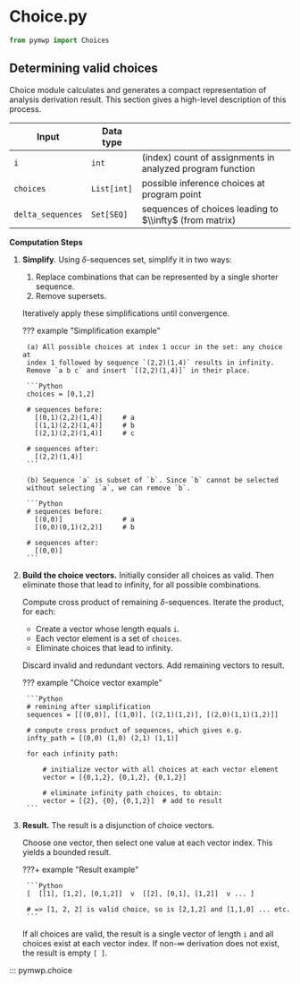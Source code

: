 # Choice.py

```python
from pymwp import Choices
```

## Determining valid choices

Choice module calculates and generates a compact representation of analysis derivation result. 
This section gives a high-level description of this process.

| Input             | Data type   |                                                           |
|-------------------|-------------|-----------------------------------------------------------|
| `i`               | `int`       | (index) count of assignments in analyzed program function |
| `choices`         | `List[int]` | possible inference choices at program point               |
| `delta_sequences` | `Set[SEQ]`  | sequences of choices leading to $\\infty$ (from matrix)   |

**Computation Steps**

1. **Simplify**. Using $\delta$-sequences set, simplify it in two ways:

    1. Replace combinations that can be represented by a single shorter
      sequence.
    2. Remove supersets.

    Iteratively apply these simplifications until convergence.

    ??? example "Simplification example"

        (a) All possible choices at index 1 occur in the set: any choice at
        index 1 followed by sequence `(2,2)(1,4)` results in infinity.
        Remove `a b c` and insert `[(2,2)(1,4)]` in their place.

        ```Python
        choices = [0,1,2]

        # sequences before:
          [(0,1)(2,2)(1,4)]     # a
          [(1,1)(2,2)(1,4)]     # b
          [(2,1)(2,2)(1,4)]     # c

        # sequences after:
          [(2,2)(1,4)]
        ```

        (b) Sequence `a` is subset of `b`. Since `b` cannot be selected
        without selecting `a`, we can remove `b`.

        ```Python
        # sequences before:
          [(0,0)]               # a
          [(0,0)(0,1)(2,2)]     # b

        # sequences after:
          [(0,0)]
        ```

2. **Build the choice vectors.** Initially consider all choices as valid.
   Then eliminate those that lead to infinity, for all possible
   combinations.

    Compute cross product of remaining $\delta$-sequences.
    Iterate the product, for each:

    - Create a vector whose length equals `i`.
    - Each vector element is a set of `choices`.
    - Eliminate choices that lead to infinity.

    Discard invalid and redundant vectors. Add remaining vectors to result.

    ??? example "Choice vector example"

        ```Python
        # remining after simplification
        sequences = [[(0,0)], [(1,0)], [(2,1)(1,2)], [(2,0)(1,1)(1,2)]]
   
        # compute cross product of sequences, which gives e.g.
        infty_path = [(0,0) (1,0) (2,1) (1,1)]

        for each infinity path:

            # initialize vector with all choices at each vector element
            vector = [{0,1,2}, {0,1,2}, {0,1,2}]

            # eliminate infinity path choices, to obtain:
            vector = [{2}, {0}, {0,1,2}]  # add to result
        ```

3. **Result.** The result is a disjunction of choice vectors.

    Choose one vector, then select one value at each vector index. 
    This yields a bounded result.

    ???+ example "Result example"

        ```Python
        [  [[1], [1,2], [0,1,2]]  v  [[2], [0,1], [1,2]]  v ... ]

        # => [1, 2, 2] is valid choice, so is [2,1,2] and [1,1,0] ... etc.
        ```

    If all choices are valid, the result is a single vector
    of length `i` and all choices exist at each vector index.
    If non-$\infty$ derivation does not exist, the result is empty `[ ]`.


::: pymwp.choice
